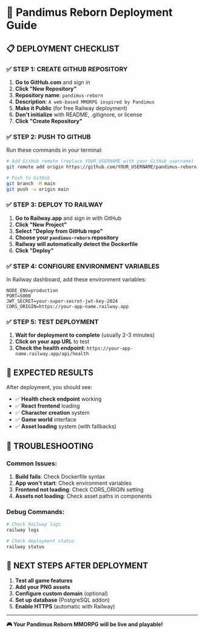 # 🚀 Pandimus Reborn Deployment Guide

## 📋 **DEPLOYMENT CHECKLIST**

### ✅ **STEP 1: CREATE GITHUB REPOSITORY**

1. **Go to GitHub.com** and sign in
2. **Click "New Repository"**
3. **Repository name**: `pandimus-reborn`
4. **Description**: `A web-based MMORPG inspired by Pandimus`
5. **Make it Public** (for free Railway deployment)
6. **Don't initialize** with README, .gitignore, or license
7. **Click "Create Repository"**

### ✅ **STEP 2: PUSH TO GITHUB**

Run these commands in your terminal:

```bash
# Add GitHub remote (replace YOUR_USERNAME with your GitHub username)
git remote add origin https://github.com/YOUR_USERNAME/pandimus-reborn.git

# Push to GitHub
git branch -M main
git push -u origin main
```

### ✅ **STEP 3: DEPLOY TO RAILWAY**

1. **Go to Railway.app** and sign in with GitHub
2. **Click "New Project"**
3. **Select "Deploy from GitHub repo"**
4. **Choose your `pandimus-reborn` repository**
5. **Railway will automatically detect the Dockerfile**
6. **Click "Deploy"**

### ✅ **STEP 4: CONFIGURE ENVIRONMENT VARIABLES**

In Railway dashboard, add these environment variables:

```
NODE_ENV=production
PORT=5000
JWT_SECRET=your-super-secret-jwt-key-2024
CORS_ORIGIN=https://your-app-name.railway.app
```

### ✅ **STEP 5: TEST DEPLOYMENT**

1. **Wait for deployment to complete** (usually 2-3 minutes)
2. **Click on your app URL** to test
3. **Check the health endpoint**: `https://your-app-name.railway.app/api/health`

## 🎯 **EXPECTED RESULTS**

After deployment, you should see:
- ✅ **Health check endpoint** working
- ✅ **React frontend** loading
- ✅ **Character creation** system
- ✅ **Game world** interface
- ✅ **Asset loading** system (with fallbacks)

## 🔧 **TROUBLESHOOTING**

### **Common Issues:**

1. **Build fails**: Check Dockerfile syntax
2. **App won't start**: Check environment variables
3. **Frontend not loading**: Check CORS_ORIGIN setting
4. **Assets not loading**: Check asset paths in components

### **Debug Commands:**

```bash
# Check Railway logs
railway logs

# Check deployment status
railway status
```

## 📱 **NEXT STEPS AFTER DEPLOYMENT**

1. **Test all game features**
2. **Add your PNG assets**
3. **Configure custom domain** (optional)
4. **Set up database** (PostgreSQL addon)
5. **Enable HTTPS** (automatic with Railway)

---

**🎮 Your Pandimus Reborn MMORPG will be live and playable!**
